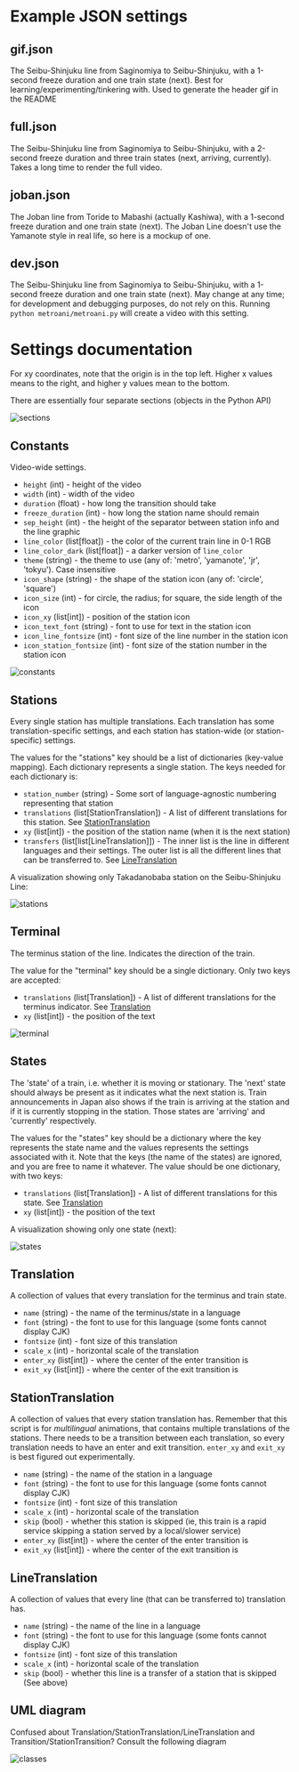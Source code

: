 # Example JSON settings

## gif.json

The Seibu-Shinjuku line from Saginomiya to Seibu-Shinjuku, with a 1-second freeze duration and one train state (next). Best for learning/experimenting/tinkering with. Used to generate the header gif in the README

## full.json

The Seibu-Shinjuku line from Saginomiya to Seibu-Shinjuku, with a 2-second freeze duration and three train states (next, arriving, currently). Takes a long time to render the full video.

## joban.json

The Joban line from Toride to Mabashi (actually Kashiwa), with a 1-second freeze duration and one train state (next). The Joban Line doesn't use the Yamanote style in real life, so here is a mockup of one.

## dev.json

The Seibu-Shinjuku line from Saginomiya to Seibu-Shinjuku, with a 1-second freeze duration and one train state (next). May change at any time; for development and debugging purposes, do not rely on this. Running `python metroani/metroani.py` will create a video with this setting.


# Settings documentation

For xy coordinates, note that the origin is in the top left. Higher x values means to the right, and higher y values mean to the bottom.

There are essentially four separate sections (objects in the Python API)

![sections](puml/render/sections.png)

## Constants

Video-wide settings.

- `height` (int) - height of the video
- `width` (int) - width of the video
- `duration` (float) - how long the transition should take
- `freeze_duration` (int) - how long the station name should remain
- `sep_height` (int) - the height of the separator between station info and the line graphic
- `line_color` (list[float]) - the color of the current train line in 0-1 RGB
- `line_color_dark` (list[float]) - a darker version of `line_color`
- `theme` (string) - the theme to use (any of: 'metro', 'yamanote', 'jr', 'tokyu'). Case insensitive
- `icon_shape` (string) -  the shape of the station icon (any of: 'circle', 'square')
- `icon_size` (int) - for circle, the radius; for square, the side length of the icon
- `icon_xy` (list[int]) - position of the station icon
- `icon_text_font` (string) - font to use for text in the station icon
- `icon_line_fontsize` (int) - font size of the line number in the station icon
- `icon_station_fontsize` (int) - font size of the station number in the station icon

![constants](puml/render/constants.png)

## Stations

Every single station has multiple translations. Each translation has some translation-specific settings, and each station has station-wide (or station-specific) settings.

The values for the "stations" key should be a list of dictionaries (key-value mapping). Each dictionary represents a single station. The keys needed for each dictionary is:

- `station_number` (string) - Some sort of language-agnostic numbering representing that station
- `translations` (list[StationTranslation]) - A list of different translations for this station. See [StationTranslation](#StationTranslation)
- `xy` (list[int]) - the position of the station name (when it is the next station)
- `transfers` (list[list[LineTranslation]]) - The inner list is the line in different languages and their settings. The outer list is all the different lines that can be transferred to. See [LineTranslation](#LineTranslation)

A visualization showing only Takadanobaba station on the Seibu-Shinjuku Line:

![stations](puml/render/stations.png)

## Terminal

The terminus station of the line. Indicates the direction of the train.

The value for the "terminal" key should be a single dictionary. Only two keys are accepted:

- `translations` (list[Translation]) - A list of different translations for the terminus indicator. See [Translation](#Translation)
- `xy` (list[int]) - the position of the text

![terminal](puml/render/terminal.png)

## States

The 'state' of a train, i.e. whether it is moving or stationary. The 'next' state should always be present as it indicates what the next station is. Train announcements in Japan also shows if the train is arriving at the station and if it is currently stopping in the station. Those states are 'arriving' and 'currently' respectively.

The values for the "states" key should be a dictionary where the key represents the state name and the values represents the settings associated with it. Note that the keys (the name of the states) are ignored, and you are free to name it whatever. The value should be one dictionary, with two keys:

- `translations` (list[Translation]) - A list of different translations for this state. See [Translation](#Translation)
- `xy` (list[int]) - the position of the text

A visualization showing only one state (next):

![states](puml/render/states.png)


## Translation

A collection of values that every translation for the terminus and train state.

- `name` (string) - the name of the terminus/state in a language
- `font` (string) - the font to use for this language (some fonts cannot display CJK)
- `fontsize` (int) - font size of this translation
- `scale_x` (int) - horizontal scale of the translation
- `enter_xy` (list[int]) - where the center of the enter transition is
- `exit_xy` (list[int]) - where the center of the exit transition is


## StationTranslation

A collection of values that every station translation has. Remember that this script is for *multilingual* animations, that contains multiple translations of the stations. There needs to be a transition between each translation, so every translation needs to have an enter and exit transition. `enter_xy` and `exit_xy` is best figured out experimentally.

- `name` (string) - the name of the station in a language
- `font` (string) - the font to use for this language (some fonts cannot display CJK)
- `fontsize` (int) - font size of this translation
- `scale_x` (int) - horizontal scale of the translation
- `skip` (bool) - whether this station is skipped (ie, this train is a rapid service skipping a station served by a local/slower service)
- `enter_xy` (list[int]) - where the center of the enter transition is
- `exit_xy` (list[int]) - where the center of the exit transition is


## LineTranslation

A collection of values that every line (that can be transferred to) translation has.

- `name` (string) - the name of the line in a language
- `font` (string) - the font to use for this language (some fonts cannot display CJK)
- `fontsize` (int) - font size of this translation
- `scale_x` (int) - horizontal scale of the translation
- `skip` (bool) - whether this line is a transfer of a station that is skipped (See above)


## UML diagram

Confused about Translation/StationTranslation/LineTranslation and Transition/StationTransition? Consult the following diagram

![classes](puml/render/classes.png)
